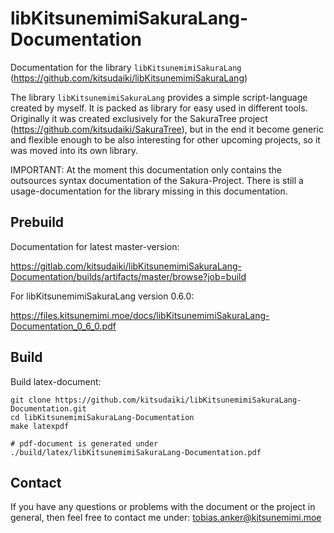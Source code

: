 # libKitsunemimiSakuraLang-Documentation


Documentation for the library `libKitsunemimiSakuraLang` (https://github.com/kitsudaiki/libKitsunemimiSakuraLang) 

The library `libKitsunemimiSakuraLang` provides a simple script-language created by myself. It is packed as library for easy used in different tools. Originally it was created exclusively for the SakuraTree project (https://github.com/kitsudaiki/SakuraTree), but in the end it become generic and flexible enough to be also interesting for other upcoming projects, so it was moved into its own library.

IMPORTANT: At the moment this documentation only contains the outsources syntax documentation of the Sakura-Project. There is still a usage-documentation for the library missing in this documentation. 

## Prebuild

Documentation for latest master-version: 

https://gitlab.com/kitsudaiki/libKitsunemimiSakuraLang-Documentation/builds/artifacts/master/browse?job=build

For libKitsunemimiSakuraLang version 0.6.0:

https://files.kitsunemimi.moe/docs/libKitsunemimiSakuraLang-Documentation_0_6_0.pdf


## Build 

Build latex-document:

```
git clone https://github.com/kitsudaiki/libKitsunemimiSakuraLang-Documentation.git
cd libKitsunemimiSakuraLang-Documentation
make latexpdf 

# pdf-document is generated under ./build/latex/libKitsunemimiSakuraLang-Documentation.pdf
```

## Contact

If you have any questions or problems with the document or the project in general, then feel free to contact me under: tobias.anker@kitsunemimi.moe
